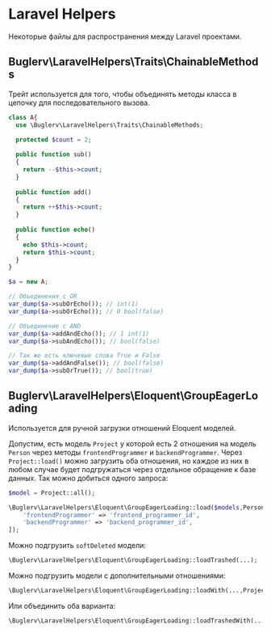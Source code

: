 # Laravel Helpers

Некоторые файлы для распространения между Laravel проектами.

## Buglerv\LaravelHelpers\Traits\ChainableMethods

Трейт используется для того, чтобы объединять методы класса в цепочку для последовательного вызова.

```php
class A{
  use \Buglerv\LaravelHelpers\Traits\ChainableMethods;

  protected $count = 2;
    
  public function sub()
  {
    return --$this->count;
  }
  
  public function add()
  {
    return ++$this->count;
  }
  
  public function echo()
  {
    echo $this->count;
    return $this->count;
  }
}

$a = new A;

// Объединения с OR
var_dump($a->subOrEcho()); // int(1)
var_dump($a->subOrEcho()); // 0 bool(false)

// Объединение с AND
var_dump($a->addAndEcho()); // 1 int(1)
var_dump($a->subAndEcho()); // bool(false)

// Так же есть ключевые слова True и False
var_dump($a->addAndFalse()); // bool(false)
var_dump($a->subOrTrue()); // bool(true)
```

## Buglerv\LaravelHelpers\Eloquent\GroupEagerLoading

Используется для ручной загрузки отношений Eloquent моделей.

Допустим, есть модель `Project` у которой есть 2 отношения на модель `Person` через методы `frontendProgrammer` и `backendProgrammer`. Через `Project::load()` можно загрузить оба отношения, но каждое из них в любом случае будет подгружаться через отдельное обращение к базе данных. Так можно добиться одного запроса:
```php
$model = Project::all();

\Buglerv\LaravelHelpers\Eloquent\GroupEagerLoading::load($models,Person::class,[
    'frontendProgrammer' => 'frontend_programmer_id',
    'backendProgrammer' => 'backend_programmer_id',
]);
```

Можно подгрузить `softDeleted` модели:
```php
\Buglerv\LaravelHelpers\Eloquent\GroupEagerLoading::loadTrashed(...);
```

Можно подгрузить модели с дополнительными отношениями:
```php
\Buglerv\LaravelHelpers\Eloquent\GroupEagerLoading::loadWith(...,Project::class);
```

Или объединить оба варианта:
```php
\Buglerv\LaravelHelpers\Eloquent\GroupEagerLoading::loadTrashedWith(...,Project::class);
```
